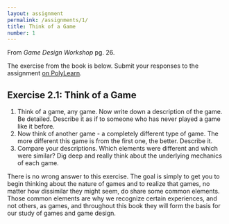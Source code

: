 ```yaml
---
layout: assignment
permalink: /assignments/1/
title: Think of a Game
number: 1
---
```


From *Game Design Workshop* pg. 26.

The exercise from the book is below.
Submit your responses to the assignment [on PolyLearn](https://polylearn.calpoly.edu/AY_2016-2017/mod/assign/view.php?id=193556).

## Exercise 2.1: Think of a Game

1.  Think of a game, any game. Now write down a
    description of the game. Be detailed. Describe it
    as if to someone who has never played a game
    like it before.
2.  Now think of another game - a completely different type of game. The more different this game is
    from the first one, the better. Describe it.
3.  Compare your descriptions. Which elements were
    different and which were similar? Dig deep and
    really think about the underlying mechanics of
    each game.

There is no wrong answer to this exercise. The goal
is simply to get you to begin thinking about the nature
of games and to realize that games, no matter how
dissimilar they might seem, do share some common
elements. Those common elements are why we recognize certain experiences, and not others, as games,
and throughout this book they will form the basis for
our study of games and game design.
